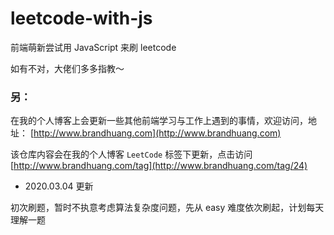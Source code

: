 # leetcode-with-js
前端萌新尝试用 JavaScript 来刷 leetcode

如有不对，大佬们多多指教～

### 另：

在我的个人博客上会更新一些其他前端学习与工作上遇到的事情，欢迎访问，地址： [http://www.brandhuang.com](http://www.brandhuang.com)

该仓库内容会在我的个人博客 `LeetCode` 标签下更新，点击访问[http://www.brandhuang.com/tag](http://www.brandhuang.com/tag/24)

- 2020.03.04 更新

初次刷题，暂时不执意考虑算法复杂度问题，先从 easy 难度依次刷起，计划每天理解一题
